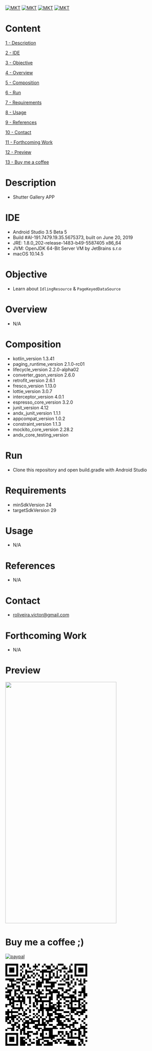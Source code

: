 [![MKT](https://img.shields.io/badge/version-v1.0.0-blue.svg)](https://img.shields.io/badge/version-v1.0.0-blue.svg)
[![MKT](https://img.shields.io/badge/language-Kotlin-orange.svg)](https://img.shields.io/badge/language-Kotlin-orange.svg)
[![MKT](https://img.shields.io/badge/platform-Android-lightgrey.svg)](https://img.shields.io/badge/platform-Android-lightgrey.svg)
[![MKT](https://img.shields.io/badge/license-Copyleft-red.svg)](./LICENSE)

# Content

[1 - Description](#description)

[2 - IDE](#ide)

[3 - Objective](#objective)

[4 - Overview](#overview)

[5 - Composition](#composition)

[6 - Run](#run)

[7 - Requirements](#requirements)

[8 - Usage](#usage)

[9 - References](#references)

[10 - Contact](#contact)

[11 - Forthcoming Work](#forthcoming-work)

[12 - Preview](#preview)

[13 - Buy me a coffee](#buy-me-a-coffee-)

# Description

-   Shutter Gallery APP

# IDE

- Android Studio 3.5 Beta 5
- Build #AI-191.7479.19.35.5675373, built on June 20, 2019
- JRE: 1.8.0_202-release-1483-b49-5587405 x86_64
- JVM: OpenJDK 64-Bit Server VM by JetBrains s.r.o
- macOS 10.14.5

# Objective

  - Learn about `IdlingResource` & `PageKeyedDataSource` 

# Overview

  - N/A

# Composition

  - kotlin_version 1.3.41
  - paging_runtime_version 2.1.0-rc01
  - lifecycle_version 2.2.0-alpha02
  - converter_gson_version 2.6.0
  - retrofit_version 2.6.1
  - fresco_version 1.13.0
  - lottie_version 3.0.7
  - interceptor_version 4.0.1
  - espresso_core_version 3.2.0
  - junit_version 4.12
  - andx_junit_version 1.1.1
  - appcompat_version 1.0.2
  - constraint_version 1.1.3
  - mockito_core_version 2.28.2
  - andx_core_testing_version

# Run

  -   Clone this repository and open build.gradle with Android Studio

# Requirements

  - minSdkVersion 24
  - targetSdkVersion 29

# Usage

  - N/A

#   References

  - N/A

#   Contact

  - roliveira.victor@gmail.com

#   Forthcoming Work

  - N/A

#   Preview

<img src="assets/preview.gif" width="347" height="753">

#   Buy me a coffee ;)

[![paypal](https://www.paypalobjects.com/en_US/i/btn/btn_donateCC_LG.gif)](https://www.paypal.com/cgi-bin/webscr?cmd=_donations&business=5VY87PA2ETA6A&item_name=Buy+me+a+coffe+%3B%29&currency_code=USD&source=url)


![qr.png](assets/qr.png)